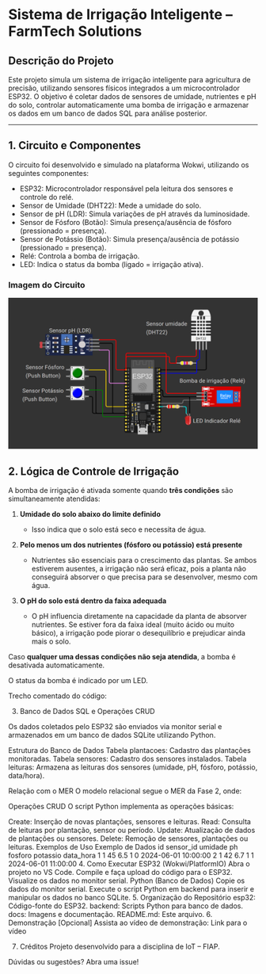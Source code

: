 # Sistema de Irrigação Inteligente – FarmTech Solutions

## Descrição do Projeto
Este projeto simula um sistema de irrigação inteligente para agricultura de precisão, utilizando sensores físicos integrados a um microcontrolador ESP32. O objetivo é coletar dados de sensores de umidade, nutrientes e pH do solo, controlar automaticamente uma bomba de irrigação e armazenar os dados em um banco de dados SQL para análise posterior.

---

## 1. Circuito e Componentes

O circuito foi desenvolvido e simulado na plataforma Wokwi, utilizando os seguintes componentes:

- ESP32: Microcontrolador responsável pela leitura dos sensores e controle do relé.
- Sensor de Umidade (DHT22): Mede a umidade do solo.
- Sensor de pH (LDR): Simula variações de pH através da luminosidade.
- Sensor de Fósforo (Botão): Simula presença/ausência de fósforo (pressionado = presença).
- Sensor de Potássio (Botão): Simula presença/ausência de potássio (pressionado = presença).
- Relé: Controla a bomba de irrigação.
- LED: Indica o status da bomba (ligado = irrigação ativa).

### Imagem do Circuito

![Circuito Wokwi](docs/circuito_wokwi.png)


## 2. Lógica de Controle de Irrigação

A bomba de irrigação é ativada somente quando **três condições** são simultaneamente atendidas:

1. **Umidade do solo abaixo do limite definido**  
   - Isso indica que o solo está seco e necessita de água.

2. **Pelo menos um dos nutrientes (fósforo ou potássio) está presente**  
   - Nutrientes são essenciais para o crescimento das plantas. Se ambos estiverem ausentes, a irrigação não será eficaz, pois a planta não conseguirá absorver o que precisa para se desenvolver, mesmo com água.

3. **O pH do solo está dentro da faixa adequada**  
   - O pH influencia diretamente na capacidade da planta de absorver nutrientes. Se estiver fora da faixa ideal (muito ácido ou muito básico), a irrigação pode piorar o desequilíbrio e prejudicar ainda mais o solo.

Caso **qualquer uma dessas condições não seja atendida**, a bomba é desativada automaticamente.

O status da bomba é indicado por um LED.

Trecho comentado do código:

3. Banco de Dados SQL e Operações CRUD

Os dados coletados pelo ESP32 são enviados via monitor serial e armazenados em um banco de dados SQLite utilizando Python.

Estrutura do Banco de Dados
Tabela plantacoes: Cadastro das plantações monitoradas.
Tabela sensores: Cadastro dos sensores instalados.
Tabela leituras: Armazena as leituras dos sensores (umidade, pH, fósforo, potássio, data/hora).

Relação com o MER
O modelo relacional segue o MER da Fase 2, onde:


Operações CRUD
O script Python implementa as operações básicas:

Create: Inserção de novas plantações, sensores e leituras.
Read: Consulta de leituras por plantação, sensor ou período.
Update: Atualização de dados de plantações ou sensores.
Delete: Remoção de sensores, plantações ou leituras.
Exemplos de Uso
Exemplo de Dados
id	sensor_id	umidade	ph	fosforo	potassio	data_hora
1	1	45	6.5	1	0	2024-06-01 10:00:00
2	1	42	6.7	1	1	2024-06-01 11:00:00
4. Como Executar
ESP32 (Wokwi/PlatformIO)
Abra o projeto no VS Code.
Compile e faça upload do código para o ESP32.
Visualize os dados no monitor serial.
Python (Banco de Dados)
Copie os dados do monitor serial.
Execute o script Python em backend para inserir e manipular os dados no banco SQLite.
5. Organização do Repositório
esp32: Código-fonte do ESP32.
backend: Scripts Python para banco de dados.
docs: Imagens e documentação.
README.md: Este arquivo.
6. Demonstração
[Opcional] Assista ao vídeo de demonstração:
Link para o vídeo

7. Créditos
Projeto desenvolvido para a disciplina de IoT – FIAP.

Dúvidas ou sugestões? Abra uma issue!